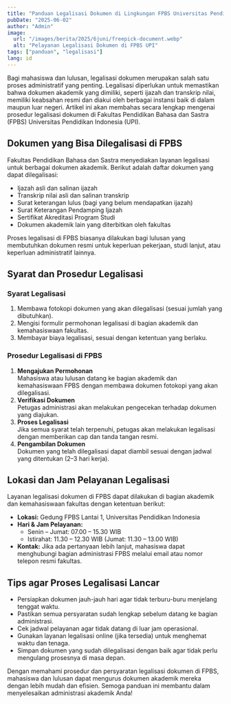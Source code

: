 ```yaml
---
title: "Panduan Legalisasi Dokumen di Lingkungan FPBS Universitas Pendidikan Indonesia"
pubDate: "2025-06-02"
author: "Admin"
image:
  url: "/images/berita/2025/6juni/freepick-document.webp"
  alt: "Pelayanan Legalisasi Dokumen di FPBS UPI"
tags: ["panduan", "legalisasi"]
lang: id
---
```


Bagi mahasiswa dan lulusan, legalisasi dokumen merupakan salah satu proses administratif yang penting. Legalisasi diperlukan untuk memastikan bahwa dokumen akademik yang dimiliki, seperti ijazah dan transkrip nilai, memiliki keabsahan resmi dan diakui oleh berbagai instansi baik di dalam maupun luar negeri. Artikel ini akan membahas secara lengkap mengenai prosedur legalisasi dokumen di Fakultas Pendidikan Bahasa dan Sastra (FPBS) Universitas Pendidikan Indonesia (UPI).

## Dokumen yang Bisa Dilegalisasi di FPBS
Fakultas Pendidikan Bahasa dan Sastra menyediakan layanan legalisasi untuk berbagai dokumen akademik. Berikut adalah daftar dokumen yang dapat dilegalisasi:
- Ijazah asli dan salinan ijazah  
- Transkrip nilai asli dan salinan transkrip  
- Surat keterangan lulus (bagi yang belum mendapatkan ijazah)  
- Surat Keterangan Pendamping Ijazah  
- Sertifikat Akreditasi Program Studi  
- Dokumen akademik lain yang diterbitkan oleh fakultas  

Proses legalisasi di FPBS biasanya dilakukan bagi lulusan yang membutuhkan dokumen resmi untuk keperluan pekerjaan, studi lanjut, atau keperluan administratif lainnya.

## Syarat dan Prosedur Legalisasi

### Syarat Legalisasi
1. Membawa fotokopi dokumen yang akan dilegalisasi (sesuai jumlah yang dibutuhkan).  
2. Mengisi formulir permohonan legalisasi di bagian akademik dan kemahasiswaan fakultas.  
3. Membayar biaya legalisasi, sesuai dengan ketentuan yang berlaku.  

### Prosedur Legalisasi di FPBS
1. **Mengajukan Permohonan**  
   Mahasiswa atau lulusan datang ke bagian akademik dan kemahasiswaan FPBS dengan membawa dokumen fotokopi yang akan dilegalisasi.  
2. **Verifikasi Dokumen**  
   Petugas administrasi akan melakukan pengecekan terhadap dokumen yang diajukan.  
3. **Proses Legalisasi**  
   Jika semua syarat telah terpenuhi, petugas akan melakukan legalisasi dengan memberikan cap dan tanda tangan resmi.  
4. **Pengambilan Dokumen**  
   Dokumen yang telah dilegalisasi dapat diambil sesuai dengan jadwal yang ditentukan (2–3 hari kerja).  

## Lokasi dan Jam Pelayanan Legalisasi
Layanan legalisasi dokumen di FPBS dapat dilakukan di bagian akademik dan kemahasiswaan fakultas dengan ketentuan berikut:
- **Lokasi:** Gedung FPBS Lantai 1, Universitas Pendidikan Indonesia  
- **Hari & Jam Pelayanan:**  
  - Senin – Jumat: 07.00 – 15.30 WIB  
  - Istirahat: 11.30 – 12.30 WIB (Jumat: 11.30 – 13.00 WIB)  
- **Kontak:** Jika ada pertanyaan lebih lanjut, mahasiswa dapat menghubungi bagian administrasi FPBS melalui email atau nomor telepon resmi fakultas.  

## Tips agar Proses Legalisasi Lancar
- Persiapkan dokumen jauh-jauh hari agar tidak terburu-buru menjelang tenggat waktu.  
- Pastikan semua persyaratan sudah lengkap sebelum datang ke bagian administrasi.  
- Cek jadwal pelayanan agar tidak datang di luar jam operasional.  
- Gunakan layanan legalisasi online (jika tersedia) untuk menghemat waktu dan tenaga.  
- Simpan dokumen yang sudah dilegalisasi dengan baik agar tidak perlu mengulang prosesnya di masa depan.  

Dengan memahami prosedur dan persyaratan legalisasi dokumen di FPBS, mahasiswa dan lulusan dapat mengurus dokumen akademik mereka dengan lebih mudah dan efisien. Semoga panduan ini membantu dalam menyelesaikan administrasi akademik Anda!  
